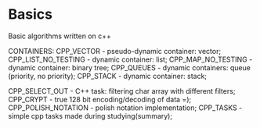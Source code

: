 # Basics
Basic algorithms written on c++

CONTAINERS:
CPP_VECTOR	        - pseudo-dynamic container: vector;
CPP_LIST_NO_TESTING - dynamic container: list;
CPP_MAP_NO_TESTING  - dynamic container: binary tree;
CPP_QUEUES          - dynamic containers: queue (priority, no priority);
CPP_STACK	        - dynamic container: stack;

CPP_SELECT_OUT      - C++ task: filtering char array with different filters;
CPP_CRYPT           - true 128 bit encoding/decoding of data =);
CPP_POLISH_NOTATION - polish notation implementation;
CPP_TASKS           - simple cpp tasks made during studying(summary);
